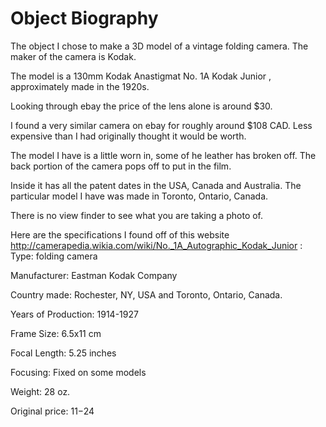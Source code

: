 # Object Biography

The object I chose to make a 3D model of a vintage folding camera. The maker of the camera is Kodak. 

The model is a 130mm Kodak Anastigmat No. 1A Kodak Junior , approximately made in the 1920s.

Looking through ebay the price of the lens alone is around $30.

I found a very similar camera on ebay for roughly around $108 CAD. Less expensive than I had originally thought it would be worth.

The model I have is a little worn in, some of he leather has broken off. The back portion of the camera pops off to put in the film.

Inside it has all the patent dates in the USA, Canada and Australia. The particular model I have was made in Toronto, Ontario, Canada.

There is no view finder to see what you are taking a photo of.

Here are the specifications I found off of this website http://camerapedia.wikia.com/wiki/No._1A_Autographic_Kodak_Junior :
Type: folding camera

Manufacturer: Eastman Kodak Company

Country made: Rochester, NY, USA and Toronto, Ontario, Canada. 

Years of Production: 1914-1927

Frame Size: 6.5x11 cm

Focal Length: 5.25 inches

Focusing: Fixed on some models

Weight: 28 oz.

Original price: $11-$24
